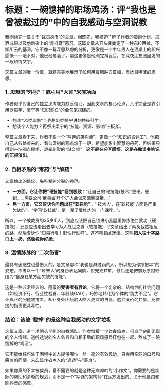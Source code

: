 # 标题：一碗馊掉的职场鸡汤：评“我也是曾被裁过的”中的自我感动与空洞说教

我刚读完一篇关于“裁员感悟”的文章，但首先，我被迫了解了作者的晨跑计划、戒酒成果以及他新染上的“刷抖音”恶习。这篇文章从开头就奠定了一种东拉西扯、不知所云的基调，它不像一篇深思熟虑的分析，更像是一个中年男人在酒桌上的即兴感慨——哦不对，他已经戒酒了，那这更像是他刷完抖音后，在深夜朋友圈里发的一段矫情文字。

这篇文章的唯一价值，就是完美地展示了如何用最臃肿的篇幅，表达最稀薄的思想。

### 1. 思想的“外包”：靠引用“大师”来撑场面

作者似乎对自己的独立思考能力缺乏信心，因此文章的核心论点，几乎完全是靠引用罗振宇、梁宁等“知识网红”的金句来搭建的。

* 想谈“35岁现象”？先搬出罗振宇讲的神经科学。
* 想谈个人能力？再祭出梁宁的“技能、资源、影响”三板斧。

整篇文章看下来，作者不像一个“写诗的架构师”，更像一个“知识的搬运工”。他把自己从各处听来的、看似深刻的观点熔于一炉，希望能炼出智慧的丹药，但结果只得到一坨观点模糊、逻辑割裂的“缝合怪”。**这不是在分享感悟，这是在做读书笔记的汇报演出。**

### 2. 自相矛盾的“毒药”与“解药”

文章给出的建议，堪称精神分裂的典范。

* **一方面，它让你把“硬技能”卷到极致**：“让自己的‘硬技能(技术)’更硬，硬到……需要公司‘董事会’开个扩大会议来掂量掂量....”
* **另一方面，它又告诉你问题出在“软技能”**：“‘技术人‘，在’软技能‘方面是严重欠缺的”、“学习‘软技能’，是一辈子要修炼的一门课程...”。

所以，一个被裁员的35岁IT人，到底应该把自己锁进小黑屋里修炼绝世武功（硬技能），还是应该走出去学习为人处世之道（软技能）？文章给出了两条截然相反的路，然后告诉你“知易行难！赶快行动吧”。这不叫指点迷津，这叫**把人往十字路口上一扔，然后祝你好运。**

### 3. 温情脉脉的“二次伤害”

最具有迷惑性也最伤人的，是文章那种“我也是淋过雨的人，所以想为你撑把伞”的姿态。作者以一个“过来人”的身份表达同情，但兜兜转转，最后还是把部分原因归结为“自身在某方面欠缺的技能”。

这是一种非常经典的、隐蔽的**受害者有罪论**。它将一个复杂的、结构性的社会问题（如经济下行、行业性裁员、年龄歧GAO），巧妙地转化为个体的“能力不足”。它让真正的问题被掩盖，却让身处困境的人陷入更深的自责。这种廉价的共情，比直接的指责更具毒性。

### 结论：该被“裁掉”的是这种自我感动的文字垃圾

这篇文章，是一场彻头彻尾的自我感动。作者借着一个社会热点，将自己杂乱无章的个人情绪、道听途说的名人名言和自相矛盾的职场感悟打包在一起，熬成了一碗馊掉的“鸡汤”。

它不能给任何处于困境中的人提供哪怕一丝一毫的有效帮助，只会用空洞的口号和廉价的同情，来凸显作者本人的“通透”与“善良”。

如果你真的不幸被裁员，最不需要的就是这种无病呻吟的“小作文”。你需要的是实际的帮助和清晰的规划，而不是一个“写诗的架构师”在远方发出的、关于他晨跑和刷抖音的感慨。
